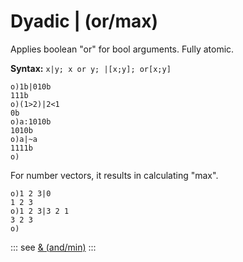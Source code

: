 # Dyadic | (or/max)

Applies boolean "or" for bool arguments. Fully atomic.

**Syntax:** ```x|y; x or y; |[x;y]; or[x;y]```

```o
o)1b|010b
111b
o)(1>2)|2<1
0b
o)a:1010b
1010b
o)a|~a
1111b
o)
```

For number vectors, it results in calculating "max".

```o
o)1 2 3|0
1 2 3
o)1 2 3|3 2 1
3 2 3
o)
```

::: see
[& (and/min)](/verbs/logical/andmin.md)
:::
